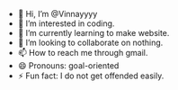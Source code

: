 - 👋 Hi, I’m @Vinnayyyy
- 👀 I’m interested in coding.
- 🌱 I’m currently learning to make website.
- 💞️ I’m looking to collaborate on nothing.
- 📫 How to reach me through gmail.
- 😄 Pronouns: goal-oriented
- ⚡ Fun fact: I do not get offended easily.

<!---
Vinnayyyy/Vinnayyyy is a ✨ special ✨ repository because its `README.md` (this file) appears on your GitHub profile.
You can click the Preview link to take a look at your changes.
--->
